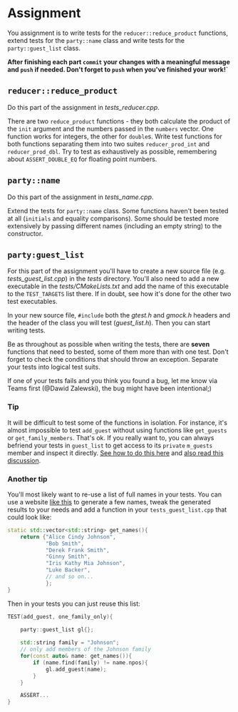 # Assignment

You assignment is to write tests for the `reducer::reduce_product` functions, extend tests for the `party::name` class and write tests for the `party::guest_list` class.

**After finishing each part `commit` your changes with a meaningful message and `push` if needed. Don't forget to `push` when you've finished your work!`**

## `reducer::reduce_product`

Do this part of the assignment in *tests_reducer.cpp*.

There are two `reduce_product` functions - they both calculate the product of the `init` argument and the numbers passed in the `numbers` vector. One function works for integers, the other for `double`s. Write test functions for both functions separating them into two suites `reducer_prod_int` and `reducer_prod_dbl`. Try to test as exhaustively as possible, remembering about `ASSERT_DOUBLE_EQ` for floating point numbers.


## `party::name`

Do this part of the assignment in *tests_name.cpp*.

Extend the tests for `party::name` class. Some functions haven't been tested at all (`initials` and equality comparisons). Some should be tested more extensively by passing different names (including an empty string) to the constructor.

## `party:guest_list`

For this part of the assignment you'll have to create a new source file (e.g. *tests_guest_list.cpp*) in the *tests* directory. You'll also need to add a new executable in the *tests/CMakeLists.txt* and add the name of this executable to the `TEST_TARGETS` list there. If in doubt, see how it's done for the other two test executables.

In your new source file, `#include` both the *gtest.h* and *gmock.h* headers and the header of the class you will test (*guest_list.h*). Then you can start writing tests.

Be as throughout as possible when writing the tests, there are **seven** functions that need to bested, some of them more than with one test. Don't forget to check the conditions that should throw an exception. Separate your tests into logical test suits.

If one of your tests fails and you think you found a bug, let me know via Teams first (@Dawid Zalewski), the bug might have been intentional;)

### Tip

It will be difficult to test some of the functions in isolation. For instance, it's almost impossible to test `add_guest` without using functions like `get_guests` or `get_family_members`. That's ok. If you really want to, you can always befriend your tests in `guest_list` to get access to its `private` `m_guests` member and inspect it directly. [See how to do this here](https://google.github.io/googletest/advanced.html#testing-private-code) and [also read this discussion](https://stackoverflow.com/questions/2396370/how-to-make-google-test-classes-friends-with-my-classes).

### Another tip

You'll most likely want to re-use a list of full names in your tests. You can use a website [like this](https://homepage.net/name_generator/) to generate a few names, tweak the generated results to your needs and add a function in your `tests_guest_list.cpp` that could look like:

```c++
static std::vector<std::string> get_names(){
    return {"Alice Cindy Johnson",
            "Bob Smith",
            "Derek Frank Smith",
            "Ginny Smith",
            "Iris Kathy Mia Johnson",
            "Luke Backer",
            // and so on...
            };
}
```

Then in your tests you can just reuse this list:

```c++
TEST(add_guest, one_family_only){
    
    party::guest_list gl{};

    std::string family = "Johnson";
    // only add members of the Johnson family
    for(const auto& name: get_names()){
        if (name.find(family) != name.npos){
            gl.add_guest(name);
        }
    }

    ASSERT...
}
```